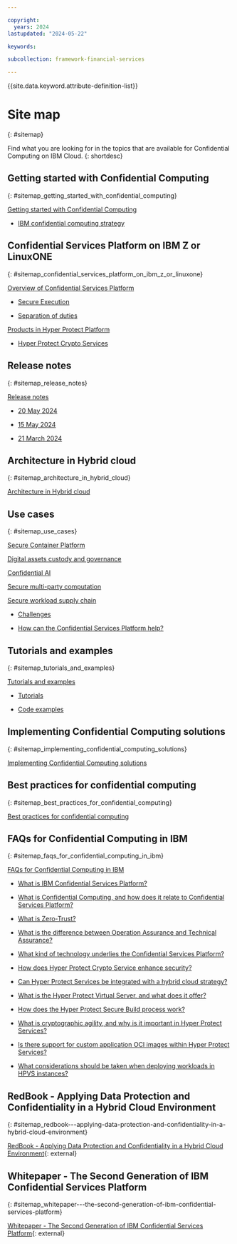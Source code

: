 ```yaml
---

copyright:
  years: 2024
lastupdated: "2024-05-22"

keywords: 

subcollection: framework-financial-services

---
```


{{site.data.keyword.attribute-definition-list}}


# Site map
{: #sitemap}

Find what you are looking for in the topics that are available for Confidential Computing on IBM Cloud.
{: shortdesc}

## Getting started with Confidential Computing
{: #sitemap_getting_started_with_confidential_computing}


[Getting started with Confidential Computing](/docs/confidential-computing?topic=confidential-computing-about#about)

* [IBM confidential computing strategy](/docs/confidential-computing?topic=confidential-computing-about#cc-ibm)


## Confidential Services Platform on IBM Z or LinuxONE
{: #sitemap_confidential_services_platform_on_ibm_z_or_linuxone}

[Overview of Confidential Services Platform](/docs/confidential-computing?topic=confidential-computing-hyper-protect-overview#hyper-protect-overview)

* [Secure Execution](/docs/confidential-computing?topic=confidential-computing-hyper-protect-overview#feature-se)

* [Separation of duties](/docs/confidential-computing?topic=confidential-computing-hyper-protect-overview#feature-duty-separation)

[Products in Hyper Protect Platform](/docs/confidential-computing?topic=confidential-computing-hyper-protect-products#hyper-protect-products)

* [Hyper Protect Crypto Services](/docs/confidential-computing?topic=confidential-computing-hyper-protect-products#hpcs)


## Release notes
{: #sitemap_release_notes}

[Release notes](/docs/confidential-computing?topic=confidential-computing-release-notes#release-notes)

* [20 May 2024](/docs/confidential-computing?topic=confidential-computing-release-notes#20-may-2024)

* [15 May 2024](/docs/confidential-computing?topic=confidential-computing-release-notes#15-may-2024)

* [21 March 2024](/docs/confidential-computing?topic=confidential-computing-release-notes#21-march-2024)


## Architecture in Hybrid cloud
{: #sitemap_architecture_in_hybrid_cloud}


[Architecture in Hybrid cloud](/docs/confidential-computing?topic=confidential-computing-hybrid-cloud#hybrid-cloud)


## Use cases
{: #sitemap_use_cases}

[Secure Container Platform](/docs/confidential-computing?topic=confidential-computing-scp#scp)

[Digital assets custody and governance](/docs/confidential-computing?topic=confidential-computing-digital-assets#digital-assets)

[Confidential AI](/docs/confidential-computing?topic=confidential-computing-conf-ai#conf-ai)

[Secure multi-party computation](/docs/confidential-computing?topic=confidential-computing-smpc#smpc)

[Secure workload supply chain](/docs/confidential-computing?topic=confidential-computing-devsecops#devsecops)

* [Challenges](/docs/confidential-computing?topic=confidential-computing-devsecops#devsecops-challenge)

* [How can the Confidential Services Platform help?](/docs/confidential-computing?topic=confidential-computing-devsecops#devsecops-hp)

## Tutorials and examples
{: #sitemap_tutorials_and_examples}


[Tutorials and examples](/docs/confidential-computing?topic=confidential-computing-tutorial-example#tutorial-example)

* [Tutorials](/docs/confidential-computing?topic=confidential-computing-tutorial-example#tutorial)

* [Code examples](/docs/confidential-computing?topic=confidential-computing-tutorial-example#examples)


## Implementing Confidential Computing solutions
{: #sitemap_implementing_confidential_computing_solutions}


[Implementing Confidential Computing solutions](/docs/confidential-computing?topic=confidential-computing-implement-cc#implement-cc)


## Best practices for confidential computing
{: #sitemap_best_practices_for_confidential_computing}


[Best practices for confidential computing](/docs/confidential-computing?topic=confidential-computing-best-practices#best-practices)


## FAQs for Confidential Computing in IBM
{: #sitemap_faqs_for_confidential_computing_in_ibm}

[FAQs for Confidential Computing in IBM](/docs/confidential-computing?topic=confidential-computing-cc#cc)

* [What is IBM Confidential Services Platform?](/docs/confidential-computing?topic=confidential-computing-cc#cc-hps)

* [What is Confidential Computing, and how does it relate to Confidential Services Platform?](/docs/confidential-computing?topic=confidential-computing-cc#cc-hpp)

* [What is Zero-Trust?](/docs/confidential-computing?topic=confidential-computing-cc#cc-zero-trust)

* [What is the difference between Operation Assurance and Technical Assurance?](/docs/confidential-computing?topic=confidential-computing-cc#cc-operation-technical)

* [What kind of technology underlies the Confidential Services Platform?](/docs/confidential-computing?topic=confidential-computing-cc#tech)

* [How does Hyper Protect Crypto Service enhance security?](/docs/confidential-computing?topic=confidential-computing-cc#hpcs)

* [Can Hyper Protect Services be integrated with a hybrid cloud strategy?](/docs/confidential-computing?topic=confidential-computing-cc#hb)

* [What is the Hyper Protect Virtual Server, and what does it offer?](/docs/confidential-computing?topic=confidential-computing-cc#hpvs)

* [How does the Hyper Protect Secure Build process work?](/docs/confidential-computing?topic=confidential-computing-cc#hpsb)

* [What is cryptographic agility, and why is it important in Hyper Protect Services?](/docs/confidential-computing?topic=confidential-computing-cc#ca)

* [Is there support for custom application OCI images within Hyper Protect Services?](/docs/confidential-computing?topic=confidential-computing-cc#oci)

* [What considerations should be taken when deploying workloads in HPVS instances?](/docs/confidential-computing?topic=confidential-computing-cc#consideration)



## RedBook - Applying Data Protection and Confidentiality in a Hybrid Cloud Environment
{: #sitemap_redbook---applying-data-protection-and-confidentiality-in-a-hybrid-cloud-environment}

[RedBook - Applying Data Protection and Confidentiality in a Hybrid Cloud Environment](https://www.redbooks.ibm.com/redpieces/abstracts/sg248555.html){: external}


## Whitepaper - The Second Generation of IBM Confidential Services Platform
{: #sitemap_whitepaper---the-second-generation-of-ibm-confidential-services-platform}

[Whitepaper - The Second Generation of IBM Confidential Services Platform](https://www.ibm.com/downloads/cas/GPVMWPM3){: external}


